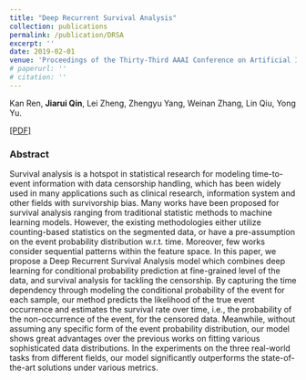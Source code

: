 ```yaml
---
title: "Deep Recurrent Survival Analysis"
collection: publications
permalink: /publication/DRSA
excerpt: ''
date: 2019-02-01
venue: 'Proceedings of the Thirty-Third AAAI Conference on Artificial Intelligence. (AAAI 2019)'
# paperurl: '' 
# citation: ''
---
```


Kan Ren, **Jiarui Qin**, Lei Zheng, Zhengyu Yang, Weinan Zhang, Lin Qiu, Yong Yu.

[\[PDF\]](https://arxiv.org/pdf/1809.02403.pdf)

### Abstract
Survival analysis is a hotspot in statistical research for modeling time-to-event information with data censorship handling, which has been widely used in many applications such as clinical research, information system and other fields with survivorship bias. Many works have been proposed for survival analysis ranging from traditional statistic methods to machine learning models. However, the existing methodologies either utilize counting-based statistics on the segmented data, or have a pre-assumption on the event probability distribution w.r.t. time. Moreover, few works consider sequential patterns within the feature space. In this paper, we propose a Deep Recurrent Survival Analysis model which combines deep learning for conditional probability prediction at fine-grained level of the data, and survival analysis for tackling the censorship. By capturing the time dependency through modeling the conditional probability of the event for each sample, our method predicts the likelihood of the true event occurrence and estimates the survival rate over time, i.e., the probability of the non-occurrence of the event, for the censored data. Meanwhile, without assuming any specific form of the event probability distribution, our model shows great advantages over the previous works on fitting various sophisticated data distributions. In the experiments on the three real-world tasks from different fields, our model significantly outperforms the state-of-the-art solutions under various metrics.